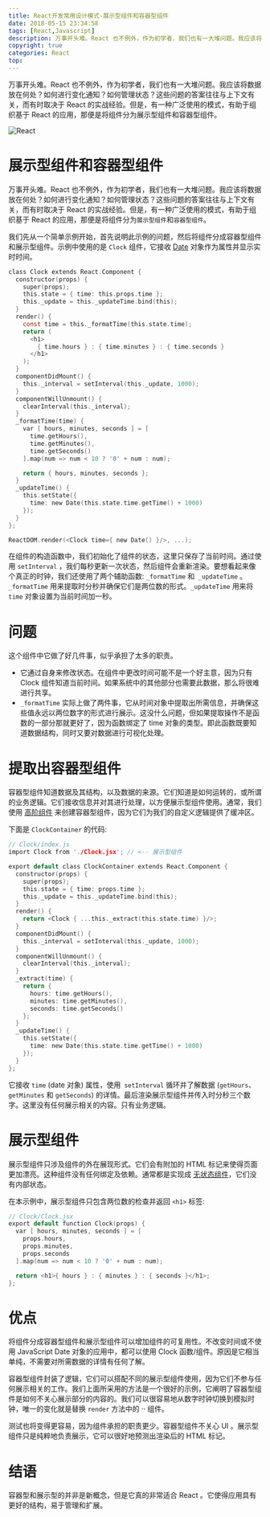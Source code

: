 ```yaml
---
title: React开发常用设计模式-展示型组件和容器型组件
date: 2018-05-15 23:34:58
tags: [React,Javascript]
description: 万事开头难。React 也不例外，作为初学者，我们也有一大堆问题。我应该将数据放在何处？如何进行变化通知？如何管理状态？这些问题的答案往往与上下文有关，而有时取决于 React 的实战经验。但是，有一种广泛使用的模式，有助于组织基于 React 的应用，那便是将组件分为展示型组件和容器型组件。
copyright: true
categories: React
top:
---
```

万事开头难。React 也不例外，作为初学者，我们也有一大堆问题。我应该将数据放在何处？如何进行变化通知？如何管理状态？这些问题的答案往往与上下文有关，而有时取决于 React 的实战经验。但是，有一种广泛使用的模式，有助于组织基于 React 的应用，那便是将组件分为展示型组件和容器型组件。

![React](https://coding.net/u/DRuilong/p/phone_drl/git/raw/master/image/react_d.png)

<!--more-->

# 展示型组件和容器型组件
万事开头难。React 也不例外，作为初学者，我们也有一大堆问题。我应该将数据放在何处？如何进行变化通知？如何管理状态？这些问题的答案往往与上下文有关，而有时取决于 React 的实战经验。但是，有一种广泛使用的模式，有助于组织基于 React 的应用，那便是将组件分为`展示型组件`和`容器型组件`。

我们先从一个简单示例开始，首先说明此示例的问题，然后将组件分成容器型组件和展示型组件。示例中使用的是 `Clock` 组件，它接收 [Date](https://developer.mozilla.org/en-US/docs/Web/JavaScript/Reference/Global_Objects/Date) 对象作为属性并显示实时时间。
```h
class Clock extends React.Component {
  constructor(props) {
    super(props);
    this.state = { time: this.props.time };
    this._update = this._updateTime.bind(this);
  }
  render() {
    const time = this._formatTime(this.state.time);
    return (
      <h1>
        { time.hours } : { time.minutes } : { time.seconds }
      </h1>
    );
  }
  componentDidMount() {
    this._interval = setInterval(this._update, 1000);
  }
  componentWillUnmount() {
    clearInterval(this._interval);
  }
  _formatTime(time) {
    var [ hours, minutes, seconds ] = [
      time.getHours(),
      time.getMinutes(),
      time.getSeconds()
    ].map(num => num < 10 ? '0' + num : num);

    return { hours, minutes, seconds };
  }
  _updateTime() {
    this.setState({
      time: new Date(this.state.time.getTime() + 1000)
    });
  }
};

ReactDOM.render(<Clock time={ new Date() }/>, ...);

```
在组件的构造函数中，我们初始化了组件的状态，这里只保存了当前时间。通过使用 `setInterval` ，我们每秒更新一次状态，然后组件会重新渲染。要想看起来像个真正的时钟，我们还使用了两个辅助函数: `_formatTime` 和` _updateTime` 。`_formatTime` 用来提取时分秒并确保它们是两位数的形式。`_updateTime` 用来将` time` 对象设置为当前时间加一秒。

# 问题
这个组件中它做了好几件事，似乎承担了太多的职责。

* 它通过自身来修改状态。在组件中更改时间可能不是一个好主意，因为只有 Clock 组件知道当前时间。如果系统中的其他部分也需要此数据，那么将很难进行共享。
* `_formatTime` 实际上做了两件事，它从时间对象中提取出所需信息，并确保这些值永远以两位数字的形式进行展示。这没什么问题，但如果提取操作不是函数的一部分那就更好了，因为函数绑定了 time 对象的类型。即此函数既要知道数据结构，同时又要对数据进行可视化处理。

# 提取出容器型组件
容器型组件知道数据及其结构，以及数据的来源。它们知道是如何运转的，或所谓的业务逻辑。它们接收信息并对其进行处理，以方便展示型组件使用。通常，我们使用 [高阶组件](https://github.com/krasimir/react-in-patterns/tree/master/patterns/higher-order-components) 来创建容器型组件，因为它们为我们的自定义逻辑提供了缓冲区。

下面是 `ClockContainer` 的代码:
```h
// Clock/index.js
import Clock from './Clock.jsx'; // <-- 展示型组件

export default class ClockContainer extends React.Component {
  constructor(props) {
    super(props);
    this.state = { time: props.time };
    this._update = this._updateTime.bind(this);
  }
  render() {
    return <Clock { ...this._extract(this.state.time) }/>;
  }
  componentDidMount() {
    this._interval = setInterval(this._update, 1000);
  }
  componentWillUnmount() {
    clearInterval(this._interval);
  }
  _extract(time) {
    return {
      hours: time.getHours(),
      minutes: time.getMinutes(),
      seconds: time.getSeconds()
    };
  }
  _updateTime() {
    this.setState({
      time: new Date(this.state.time.getTime() + 1000)
    });
  }
};
```
它接收 `time` (date 对象) 属性，使用` setInterval` 循环并了解数据 (`getHours`、`getMinutes` 和 `getSeconds`) 的详情。最后渲染展示型组件并传入时分秒三个数字。这里没有任何展示相关的内容。只有业务逻辑。

# 展示型组件
展示型组件只涉及组件的外在展现形式。它们会有附加的 HTML 标记来使得页面更加漂亮。这种组件没有任何绑定及依赖。通常都是实现成 [无状态组件](https://facebook.github.io/react/blog/2015/10/07/react-v0.14.html#stateless-functional-components)，它们没有内部状态。

在本示例中，展示型组件只包含两位数的检查并返回 `<h1>` 标签:
```h
// Clock/Clock.jsx
export default function Clock(props) {
  var [ hours, minutes, seconds ] = [
    props.hours,
    props.minutes,
    props.seconds
  ].map(num => num < 10 ? '0' + num : num);

  return <h1>{ hours } : { minutes } : { seconds }</h1>;
};
```
# 优点
将组件分成容器型组件和展示型组件可以增加组件的可复用性。不改变时间或不使用 JavaScript Date 对象的应用中，都可以使用 Clock 函数/组件。原因是它相当单纯，不需要对所需数据的详情有任何了解。

容器型组件封装了逻辑，它们可以搭配不同的展示型组件使用，因为它们不参与任何展示相关的工作。我们上面所采用的方法是一个很好的示例，它阐明了容器型组件是如何不关心展示部分的内容的。我们可以很容易地从数字时钟切换到模拟时钟，唯一的变化就是替换 `render` 方法中的 ·<Clock>· 组件。

测试也将变得更容易，因为组件承担的职责更少。容器型组件不关心 UI 。展示型组件只是纯粹地负责展示，它可以很好地预测出渲染后的 HTML 标记。

# 结语

容器型和展示型的并非是新概念，但是它真的非常适合 React 。它使得应用具有更好的结构，易于管理和扩展。






